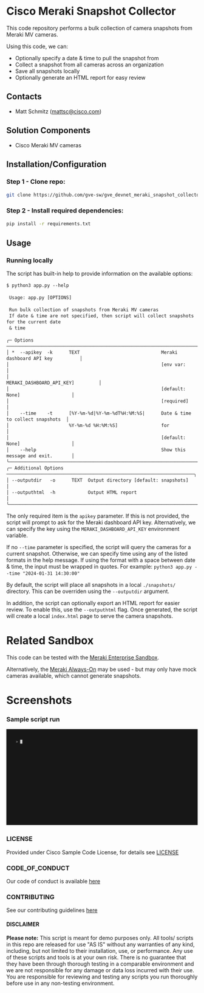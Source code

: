 # Cisco Meraki Snapshot Collector

This code repository performs a bulk collection of camera snapshots from Meraki MV cameras.

Using this code, we can:

- Optionally specify a date & time to pull the snapshot from
- Collect a snapshot from all cameras across an organization
- Save all snapshots locally
- Optionally generate an HTML report for easy review

## Contacts

- Matt Schmitz (<mattsc@cisco.com>)

## Solution Components

- Cisco Meraki MV cameras

## Installation/Configuration

### **Step 1 - Clone repo:**

```bash
git clone https://github.com/gve-sw/gve_devnet_meraki_snapshot_collector.git
```

### **Step 2 - Install required dependencies:**

```bash
pip install -r requirements.txt
```

## Usage

### Running locally

The script has built-in help to provide information on the available options:

```text
$ python3 app.py --help

 Usage: app.py [OPTIONS]

 Run bulk collection of snapshots from Meraki MV cameras
 If date & time are not specified, then script will collect snapshots for the current date  
 & time

╭─ Options ────────────────────────────────────────────────────────────────────────────────╮
│ *  --apikey  -k      TEXT                              Meraki dashboard API key          │
│                                                        [env var:                         │
│                                                        MERAKI_DASHBOARD_API_KEY]         │
│                                                        [default: None]                   │
│                                                        [required]                        │
│    --time    -t      [%Y-%m-%d|%Y-%m-%dT%H:%M:%S|      Date & time to collect snapshots  │
│                      %Y-%m-%d %H:%M:%S]                for                               │
│                                                        [default: None]                   │
│    --help                                              Show this message and exit.       │
╰──────────────────────────────────────────────────────────────────────────────────────────╯
╭─ Additional Options ─────────────────────────────────────────────────────────────────────╮
│ --outputdir   -o      TEXT  Output directory [default: snapshots]                        │
│ --outputhtml  -h            Output HTML report                                           │
╰──────────────────────────────────────────────────────────────────────────────────────────╯
```

The only required item is the `apikey` parameter. If this is not provided, the script will prompt to ask for the Meraki dashboard API key. Alternatively, we can specify the key using the `MERAKI_DASHBOARD_API_KEY` environment variable.

If no `--time` parameter is specified, the script will query the cameras for a current snapshot. Otherwise, we can specify time using any of the listed formats in the help message. If using the format with a space between date & time, the input must be wrapped in quotes. For example: `python3 app.py --time "2024-01-31 14:30:00"`

By default, the script will place all snapshots in a local `./snapshots/` directory. This can be overriden using the `--outputdir` argument.

In addition, the script can optionally export an HTML report for easier review. To enable this, use the `--outputhtml` flag. Once generated, the script will create a local `index.html` page to serve the camera snapshots.

# Related Sandbox

This code can be tested with the [Meraki Enterprise Sandbox](https://devnetsandbox.cisco.com/DevNet/catalog/meraki-ent-sandbox).

Alternatively, the [Meraki Always-On](https://devnetsandbox.cisco.com/DevNet/catalog/meraki-always-on) may be used - but may only have mock cameras available, which cannot generate snapshots.

# Screenshots

### Sample script run

![demo.gif](demo.gif)

### LICENSE

Provided under Cisco Sample Code License, for details see [LICENSE](LICENSE.md)

### CODE_OF_CONDUCT

Our code of conduct is available [here](CODE_OF_CONDUCT.md)

### CONTRIBUTING

See our contributing guidelines [here](CONTRIBUTING.md)

#### DISCLAIMER

<b>Please note:</b> This script is meant for demo purposes only. All tools/ scripts in this repo are released for use "AS IS" without any warranties of any kind, including, but not limited to their installation, use, or performance. Any use of these scripts and tools is at your own risk. There is no guarantee that they have been through thorough testing in a comparable environment and we are not responsible for any damage or data loss incurred with their use.
You are responsible for reviewing and testing any scripts you run thoroughly before use in any non-testing environment.
